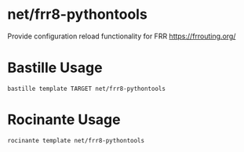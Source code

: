 # net/frr8-pythontools
Provide configuration reload functionality for FRR
https://frrouting.org/

# Bastille Usage
```shell
bastille template TARGET net/frr8-pythontools
```

# Rocinante Usage
```shell
rocinante template net/frr8-pythontools
```
